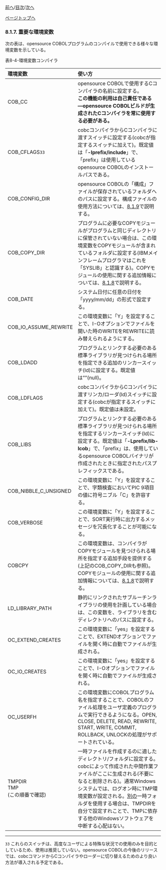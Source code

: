<!--navi start1-->
[前へ](8-1-6.md)/[目次](https://momo2584.github.io/opensourcecobol.github.io/markdown/TOC.html)/[次へ](8-1-8.md)
<!--navi end1-->
<!--navi start2-->

[ページトップへ](8-1-7.md)
<!--navi end2-->
### 8.1.7. 重要な環境変数

次の表は、opensource COBOLプログラムのコンパイルで使用できる様々な環境変数を示している。

表8-4-環境変数コンパイラ

|環境変数 | 使い方 |
| :--- | :--- |
|COB_CC | opensource COBOLで使用するCコンパイラの名前に設定する。<br>**この機能の利用は自己責任である―opensource COBOLビルドが生成されたCコンパイラを常に使用する必要がある。** |
| COB_CFLAGS`33` | cobcコンパイラからCコンパイラに渡すスイッチに設定する(cobcが指定するスイッチに加えて)。既定値は「**-Iprefix/include**」で、「prefix」は使用しているopensource COBOLのインストールパスである。 |
| COB_CONFIG_DIR | opensource COBOLの「構成」ファイルが保存されているフォルダへのパスに設定する。構成ファイルの使用方法については、[8.1.9](8-1-9.md)で説明する。 |
| COB_COPY_DIR | プログラムに必要なCOPYモジュールがプログラムと同じディレクトリに保管されていない場合は、この環境変数をCOPYモジュールが含まれているフォルダに設定する(IBMメインフレームプログラマはこれを「SYSLIB」と認識する)。COPYモジュールの使用に関する追加情報については、[8.1.8](8-1-8.md)で説明する。 |
| COB_DATE | システム日付に任意の日付を「yyyy/mm/dd」の形式で設定する。 |
|COB_IO_ASSUME_REWRITE | この環境変数に「Y」を設定することで、I-Oオプションでファイルを開いた時のWRITEをREWRITEに読み替えられるようにする。 |
| COB_LDADD | プログラムとリンクする必要のある標準ライブラリが見つけられる場所を指定できる追加のリンカースイッチ(ld)に設定する。既定値は””(null)。 |
| COB_LDFLAGS | cobcコンパイラからCコンパイラに渡すリンカ/ローダ(ld)スイッチに設定する(cobcが指定するスイッチに加えて)。既定値は未設定。 |
| COB_LIBS| プログラムとリンクする必要のある標準ライブラリが見つけられる場所を指定するリンカースイッチ(ld)に設定する。既定値は「**-Lprefix/lib-lcob**」で、「prefix」は、使用しているopensource COBOLバイナリが作成されたときに指定されたパスプレフィックスである。 |
| COB_NIBBLE_C_UNSIGNED |この環境変数に「Y」を設定することで、字類検査においてPIC 9項目の値に符号ニブル「C」を許容する。 |
| COB_VERBOSE |この環境変数に「Y」を設定することで、SORT実行時に出力するメッセージを冗長化することが可能になる。 |
| COBCPY | この環境変数は、コンパイラがCOPYモジュールを見つけられる場所を指定する追加手段を提供する(上記のCOB_COPY_DIRも参照)。COPYモジュールの使用に関する追加情報については、[8.1.8](8-1-8.md)で説明する。 |
|LD_LIBRARY_PATH| 静的にリンクされたサブルーチンライブラリの使用を計画している場合は、この変数を、ライブラリを含むディレクトリへのパスに設定する。 |
|OC_EXTEND_CREATES | この環境変数に「yes」を設定することで、EXTENDオプションでファイルを開く時に自動でファイルが生成される。 |
| OC_IO_CREATES | この環境変数に「yes」を設定することで、I-Oオプションでファイルを開く時に自動でファイルが生成される。 |
| OC_USERFH | この環境変数にCOBOLプログラム名を指定することで、COBOLのファイル処理をユーザ定義のプログラムで実行できるようになる。OPEN, CLOSE, DELETE, READ, REWRITE, START, WRITE, COMMIT, ROLLBACK, UNLOCKの処理がサポートされている。 |
|TMPDIR<br> TMP<br> (この順番で確認) | 一時ファイルを作成するのに適したディレクトリ/フォルダに設定する。cobcによって作成された中間作業ファイルがここに生成される(不要になると削除される)。通常Windowsシステムでは、ログオン時にTMP環境変数が設定される。<u>別の</u>一時フォルダを使用する場合は、TMPDIRを自分で設定すれことで、TMPに依存する他のWindowsソフトウェアを中断する心配はない。 |

---
`33` これらのスイッチは、高度なユーザによる特殊な状況での使用のみを目的としているため、使用は推奨していない。opensource COBOLの今後のリリースでは、cobcコマンドからCコンパイラやローダーに切り替えるためのより良い方法が導入される予定である。

